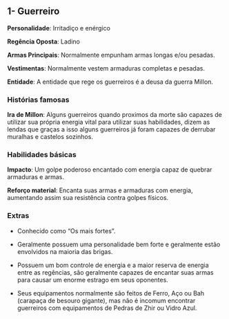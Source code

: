 ## 1- Guerreiro

**Personalidade**: Irritadiço e enérgico

**Regência Oposta**: Ladino

**Armas Principais**: Normalmente empunham armas longas e/ou pesadas.

**Vestimentas**: Normalmente vestem armaduras completas e pesadas.

**Entidade**: A entidade que rege os guerreiros é a deusa da guerra Millon.

### Histórias famosas

**Ira de Millon**: Alguns guerreiros quando proximos da morte são capazes de utilizar sua própria energia vital para utilizar suas habilidades, dizem as lendas que graças a isso alguns guerreiros já foram capazes de derrubar muralhas e castelos sozinhos.

### Habilidades básicas
    
**Impacto**: Um golpe poderoso encantado com energia capaz de quebrar armaduras e armas.

**Reforço material**: Encanta suas armas e armaduras com energia, aumentando assim sua resistência contra golpes físicos.
    
### Extras
    
* Conhecido como “Os mais fortes”.

* Geralmente possuem uma personalidade bem forte e geralmente estão envolvidos na maioria das brigas.

* Possuem um bom controle de energia e a maior reserva de energia entre as regências, são geralmente capazes de encantar suas armas para causar um enorme estrago em seus oponentes.
    
* Seus equipamentos normalmente são feitos de Ferro, Aço ou Bah (carapaça de besouro gigante), mas não é incomum encontrar guerreiros com equipamentos de Pedras de Zhir ou Vidro Azul.